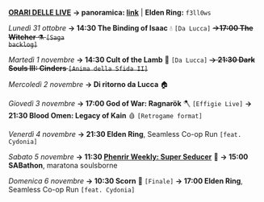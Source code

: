 <b><u>ORARI DELLE LIVE</u></b>
<b>→ panoramica: <a href="https://trello.com/b/iKwdSGf3/sabaku">link</a></b> | <b>Elden Ring:</b> <code>f3ll0ws</code>

<i>Lunedì 31 ottobre</i>
<b>→ 14:30 The Binding of Isaac</b> 💧 <code>[Da Lucca]</code>
<s><b>→17:00 The Witcher</b> ⚗️ <code>[Saga backlog]</code></s>

<i>Martedì 1 novembre</i>
<b>→ 14:30 Cult of the Lamb</b> 🥩 <code>[Da Lucca]</code>
<s><b>→ 21:30 Dark Souls III: Cinders</b> <code>[Anima della Sfida II]</code></s>

<i>Mercoledì 2 novembre</i>
<b>→ Di ritorno da Lucca</b> 🏠

<i>Giovedì 3 novembre</i>
<b>→ 17:00 God of War: Ragnarök</b> 🪓 <code>[Effigie Live]</code>
<b>→ 21:30 Blood Omen: Legacy of Kain</b> 🩸 <code>[Retrogame format]</code>

<i>Venerdì 4 novembre</i>
<b>→ 21:30 Elden Ring</b>, Seamless Co-op Run <code>[feat. Cydonia]</code>

<i>Sabato 5 novembre</i>
<b>→ 11:30 <a href="https://www.twitch.tv/phenrir_mailoki">Phenrir Weekly: Super Seducer</a></b> 💋
<b>→ 15:00 SABathon</b>, maratona soulsborne

<i>Domenica 6 novembre</i>
<b>→ 10:30 Scorn</b> 🥓 <code>[Finale]</code>
<b>→ 17:00 Elden Ring</b>, Seamless Co-op Run <code>[feat. Cydonia]</code>
